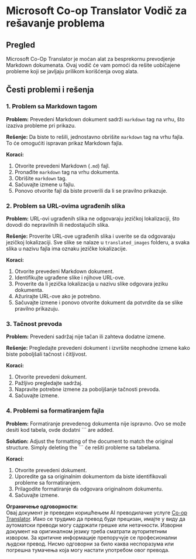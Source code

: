 <!--
CO_OP_TRANSLATOR_METADATA:
{
  "original_hash": "0788d7ebe4876c9be89132f48e09b26d",
  "translation_date": "2025-06-12T12:31:10+00:00",
  "source_file": "getting_started/troubleshooting.md",
  "language_code": "sr"
}
-->
# Microsoft Co-op Translator Vodič za rešavanje problema

## Pregled
Microsoft Co-Op Translator je moćan alat za besprekornu prevodjenje Markdown dokumenata. Ovaj vodič će vam pomoći da rešite uobičajene probleme koji se javljaju prilikom korišćenja ovog alata.

## Česti problemi i rešenja

### 1. Problem sa Markdown tagom
**Problem:** Prevedeni Markdown dokument sadrži `markdown` tag na vrhu, što izaziva probleme pri prikazu.

**Rešenje:** Da biste to rešili, jednostavno obrišite `markdown` tag na vrhu fajla. To će omogućiti ispravan prikaz Markdown fajla.

**Koraci:**
1. Otvorite prevedeni Markdown (`.md`) fajl.
2. Pronađite `markdown` tag na vrhu dokumenta.
3. Obrišite `markdown` tag.
4. Sačuvajte izmene u fajlu.
5. Ponovo otvorite fajl da biste proverili da li se pravilno prikazuje.

### 2. Problem sa URL-ovima ugrađenih slika
**Problem:** URL-ovi ugrađenih slika ne odgovaraju jezičkoj lokalizaciji, što dovodi do nepravilnih ili nedostajućih slika.

**Rešenje:** Proverite URL-ove ugrađenih slika i uverite se da odgovaraju jezičkoj lokalizaciji. Sve slike se nalaze u `translated_images` folderu, a svaka slika u nazivu fajla ima oznaku jezičke lokalizacije.

**Koraci:**
1. Otvorite prevedeni Markdown dokument.
2. Identifikujte ugrađene slike i njihove URL-ove.
3. Proverite da li jezička lokalizacija u nazivu slike odgovara jeziku dokumenta.
4. Ažurirajte URL-ove ako je potrebno.
5. Sačuvajte izmene i ponovo otvorite dokument da potvrdite da se slike pravilno prikazuju.

### 3. Tačnost prevoda
**Problem:** Prevedeni sadržaj nije tačan ili zahteva dodatne izmene.

**Rešenje:** Pregledajte prevedeni dokument i izvršite neophodne izmene kako biste poboljšali tačnost i čitljivost.

**Koraci:**
1. Otvorite prevedeni dokument.
2. Pažljivo pregledajte sadržaj.
3. Napravite potrebne izmene za poboljšanje tačnosti prevoda.
4. Sačuvajte izmene.

### 4. Problemi sa formatiranjem fajla
**Problem:** Formatiranje prevedenog dokumenta nije ispravno. Ovo se može desiti kod tabela, ovde dodatni ``` are added.

**Solution:** Adjust the formatting of the document to match the original structure. Simply deleting the ``` će rešiti probleme sa tabelama.

**Koraci:**
1. Otvorite prevedeni dokument.
2. Uporedite ga sa originalnim dokumentom da biste identifikovali probleme sa formatiranjem.
3. Prilagodite formatiranje da odgovara originalnom dokumentu.
4. Sačuvajte izmene.

**Ограничење одговорности**:  
Овај документ је преведен коришћењем AI преводилачке услуге [Co-op Translator](https://github.com/Azure/co-op-translator). Иако се трудимо да превод буде прецизан, имајте у виду да аутоматски преводи могу садржати грешке или нетачности. Изворни документ на оригиналном језику треба сматрати ауторитетним извором. За критичне информације препоручује се професионални људски превод. Нисмо одговорни за било каква неспоразума или погрешна тумачења која могу настати употребом овог превода.